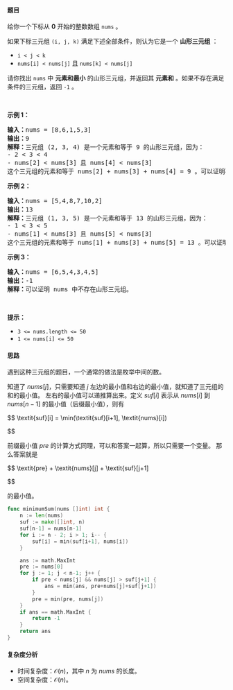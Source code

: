 #### 题目

<p>给你一个下标从 <strong>0</strong> 开始的整数数组 <code>nums</code> 。</p>

<p>如果下标三元组 <code>(i, j, k)</code> 满足下述全部条件，则认为它是一个 <strong>山形三元组</strong> ：</p>

<ul>
	<li><code>i < j < k</code></li>
	<li><code>nums[i] < nums[j]</code> 且 <code>nums[k] < nums[j]</code></li>
</ul>

<p>请你找出 <code>nums</code> 中 <strong>元素和最小</strong> 的山形三元组，并返回其 <strong>元素和</strong> 。如果不存在满足条件的三元组，返回 <code>-1</code> 。</p>

<p> </p>

<p><strong class="example">示例 1：</strong></p>

<pre>
<strong>输入：</strong>nums = [8,6,1,5,3]
<strong>输出：</strong>9
<strong>解释：</strong>三元组 (2, 3, 4) 是一个元素和等于 9 的山形三元组，因为： 
- 2 < 3 < 4
- nums[2] < nums[3] 且 nums[4] < nums[3]
这个三元组的元素和等于 nums[2] + nums[3] + nums[4] = 9 。可以证明不存在元素和小于 9 的山形三元组。
</pre>

<p><strong class="example">示例 2：</strong></p>

<pre>
<strong>输入：</strong>nums = [5,4,8,7,10,2]
<strong>输出：</strong>13
<strong>解释：</strong>三元组 (1, 3, 5) 是一个元素和等于 13 的山形三元组，因为： 
- 1 < 3 < 5 
- nums[1] < nums[3] 且 nums[5] < nums[3]
这个三元组的元素和等于 nums[1] + nums[3] + nums[5] = 13 。可以证明不存在元素和小于 13 的山形三元组。
</pre>

<p><strong class="example">示例 3：</strong></p>

<pre>
<strong>输入：</strong>nums = [6,5,4,3,4,5]
<strong>输出：</strong>-1
<strong>解释：</strong>可以证明 nums 中不存在山形三元组。
</pre>

<p> </p>

<p><strong>提示：</strong></p>

<ul>
	<li><code>3 <= nums.length <= 50</code></li>
	<li><code>1 <= nums[i] <= 50</code></li>
</ul>

#### 思路

遇到这种三元组的题目，一个通常的做法是枚举中间的数。

知道了 $\textit{nums}[j]$，只需要知道 $j$ 左边的最小值和右边的最小值，就知道了三元组的和的最小值。
左右的最小值可以递推算出来。定义 $\textit{suf}[i]$ 表示从 $\textit{nums}[i]$ 到 $\textit{nums}[n-1]$ 的最小值（后缀最小值），则有

$$
\textit{suf}[i] = \min(\textit{suf}[i+1], \textit{nums}[i])

$$

前缀最小值 $\textit{pre}$ 的计算方式同理，可以和答案一起算，所以只需要一个变量。
那么答案就是

$$
\textit{pre} + \textit{nums}[j] + \textit{suf}[j+1]

$$

的最小值。

```go
func minimumSum(nums []int) int {
	n := len(nums)
	suf := make([]int, n)
	suf[n-1] = nums[n-1]
	for i := n - 2; i > 1; i-- {
		suf[i] = min(suf[i+1], nums[i])
	}

	ans := math.MaxInt
	pre := nums[0]
	for j := 1; j < n-1; j++ {
		if pre < nums[j] && nums[j] > suf[j+1] {
			ans = min(ans, pre+nums[j]+suf[j+1])
		}
		pre = min(pre, nums[j])
	}
	if ans == math.MaxInt {
		return -1
	}
	return ans
}
```

#### 复杂度分析

- 时间复杂度：$\mathcal{O}(n)$，其中 $n$ 为 $\textit{nums}$ 的长度。
- 空间复杂度：$\mathcal{O}(n)$。
